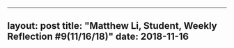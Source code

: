 
---
layout: post
title: "Matthew Li, Student, Weekly Reflection #9(11/16/18)"
date: 2018-11-16
---
